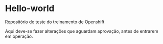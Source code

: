 # Hello-world
Repositório de teste do treinamento de Openshift 

Aqui deve-se fazer alterações que aguardam aprovação, antes de entrarem em operação.
